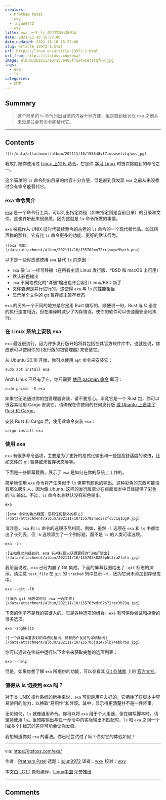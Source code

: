 ```yaml
---
creators:
  - Pratham Patel
  - wxy
  - lujun9972
  - wxy
title: exa：一个 ls 命令的现代替代品
date: 2021-11-10 15:57:00
date_updated: 2021-11-10 15:57:00
slug: article-13972-1.html
url: https://linux.cn/article-13972-1.html
url_from: https://itsfoss.com/exa/
image: album/202111/10/155648vf7iwcwsetitqfuw.jpg
tags:
  - exa
  - ls
categories:
  - 技术
---
```


## Summary

> 这个简单的 ls 命令列出目录的内容十分方便，但是直到我发现 exa 之前从来没想过会有命令能替代它。

***

<!-- more -->

## Contents

`![](/data/attachment/album/202111/10/155648vf7iwcwsetitqfuw.jpg)`

我敢打赌你使用过 [Linux 上的 ls 命令](https://linuxhandbook.com/ls-command/)，它是你 [学习 Linux](https://itsfoss.com/free-linux-training-courses/) 时首次接触到的命令之一。

这个简单的 `ls` 命令列出目录的内容十分方便，但是直到我发现 `exa` 之前从来没想过会有命令能替代它。

### exa 命令简介

[exa](https://the.exa.website/) 是一个命令行工具，可以列出指定路径（如未指定则是当前目录）的目录和文件。这也许听起来很熟悉，因为这就是 `ls` 命令所做的事情。

`exa` 被视作从 UNIX 旧时代延续至今的古老的 `ls` 命令的一个现代替代品。如其所声称的那样，它有比 `ls` 命令更多的功能、更好的默认行为。

`![exa 功能](/data/attachment/album/202111/10/155702mm72rrjvmpz9kprh.png)`

以下是一些你应该使用 `exa` 替代 `ls` 的原因：

* `exa` 像 `ls` 一样可移植（在所有主流 Linux 发行版、\*BSD 和 macOS 上可用）
* 默认彩色输出
* `exa` 不同格式化的“详细”输出也许会吸引 Linux/BSD 新手
* 文件查询是并行进行的，这使得 `exa` 与 `ls` 的性能相当
* 显示单个文件的 git 暂存或未暂存状态

`exa` 的另外一个不同的地方是它是用 Rust 编写的。顺便说一句，Rust 与 C 语言的执行速度相近，但在编译时减少了内存错误，使你的软件可以快速而安全地执行。

### 在 Linux 系统上安装 exa

`exa` 最近很流行，因为许多发行版开始将其包括在其官方软件库中。也就是说，你应该可以使用你的 [发行版的包管理器] 来安装它。

从 Ubuntu 20.10 开始，你可以使用 `apt` 命令来安装它：

```shell
sudo apt install exa
```

Arch Linux 已经有了它，你只需要 [使用 pacman 命令](https://itsfoss.com/pacman-command/) 即可：

```shell
sudo pacman -S exa
```

如果它无法通过你的包管理器安装，请不要担心。毕竟它是一个 Rust 包，你可以很容易地用 Cargo 安装它。请确保在你使用的任何发行版 [或 Ubuntu 上安装了 Rust 和 Cargo](https://itsfoss.com/install-rust-cargo-ubuntu-linux/)。

安装 Rust 和 Cargo 后，使用此命令安装 `exa`：

```shell
cargo install exa
```

### 使用 exa

`exa` 有很多命令选项，主要是为了更好的格式化输出和一些提高舒适度的改进，比如文件的 git 暂存或未暂存状态等等。

下面是一些屏幕截图，展示了 `exa` 是如何在你的系统上工作的。

简单地使用 `exa` 命令将产生类似于 `ls` 但带有颜色的输出。这种彩色的东西可能没有那么吸引人，因为像 Ubuntu 这样的发行版至少在桌面版本中已经提供了彩色的 `ls` 输出。不过，`ls` 命令本身默认没有彩色输出。

```shell
exa
```

`![exa 命令的输出截图，没有任何额外的标志](/data/attachment/album/202111/10/155702nwcizcfc5c1q1ug9.jpg)`

请注意，`exa` 和 `ls` 命令的选项不尽相同。例如，虽然 `-l` 选项在 `exa` 和 `ls` 中都给出了长列表，但 `-h` 选项添加了一个列标题，而不是 `ls` 的人类可读选项。

```shell
exa -lh
```

`![正如我之前提到的，exa 有列标题以获得更好的“详细”输出](/data/attachment/album/202111/10/155702k8226p6c3ra2fafn.jpg)`

我前面说过，`exa` 已经内置了 Git 集成。下面的屏幕截图给出了 `–git` 标志的演示。请注意 `test_file` 在 `git` 的 `tracked` 列中显示 `-N` ，因为它尚未添加到存储库中。

```shell
exa --git -lh
```

`![演示 git 标志如何与 exa 一起工作](/data/attachment/album/202111/10/155703wdr02s72rex3b29q.jpg)`

下面的例子不是我的猫键入的。它是各种选项的组合。`exa` 有可供你尝试和探索的很多选项。

```shell
exa -abghHliS
```

`![一个非常丰富多彩和详细的输出，具有用户友好的详细输出](/data/attachment/album/202111/10/155703j81475lb746bbrb8.jpg)`

你可以通过在终端中运行以下命令来获取完整的选项列表：

```shell
exa --help
```

但是，如果你想了解 `exa` 所提供的功能，可以查看其 [Git 存储库](https://github.com/ogham/exa) 上的 [官方文档](https://github.com/ogham/exa#command-line-options)。

### 值得从 ls 切换到 exa 吗？

对于类 UNIX 操作系统的新手来说，`exa` 可能是用户友好的，它牺牲了在脚本中容易使用的能力，以换取“易用性”和外观。其中，显示得更清楚并不是一件坏事。

无论如何，`ls` 就像通用命令。你可以将 `exa` 用于个人用途，但在编写脚本时，请坚持使用 `ls`。当预期输出与任一命令中的实际输出不匹配时，`ls` 和 `exa` 之间一个 [或多个] 标志的差异可能会让你发疯。

我想知道你对 `exa` 的看法。你已经尝试过了吗？你对它的体验如何？

---

via: <https://itsfoss.com/exa/>

作者：[Pratham Patel](https://itsfoss.com/author/pratham/) 选题：[lujun9972](https://github.com/lujun9972) 译者：[wxy](https://github.com/wxy) 校对：[wxy](https://github.com/wxy)

本文由 [LCTT](https://github.com/LCTT/TranslateProject) 原创编译，[Linux中国](https://linux.cn/) 荣誉推出

***

## Comments
